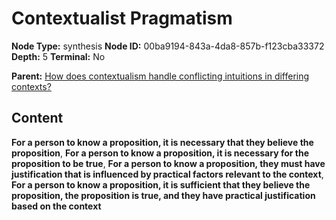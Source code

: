 # Contextualist Pragmatism

**Node Type:** synthesis
**Node ID:** 00ba9194-843a-4da8-857b-f123cba33372
**Depth:** 5
**Terminal:** No

**Parent:** [How does contextualism handle conflicting intuitions in differing contexts?](how-does-contextualism-handle-conflicting-intuitions-in-differing-contexts-antithesis-c89c8fa8-bef2-4975-ae38-945a41095b35.md)

## Content

**For a person to know a proposition, it is necessary that they believe the proposition**, **For a person to know a proposition, it is necessary for the proposition to be true**, **For a person to know a proposition, they must have justification that is influenced by practical factors relevant to the context**, **For a person to know a proposition, it is sufficient that they believe the proposition, the proposition is true, and they have practical justification based on the context**
